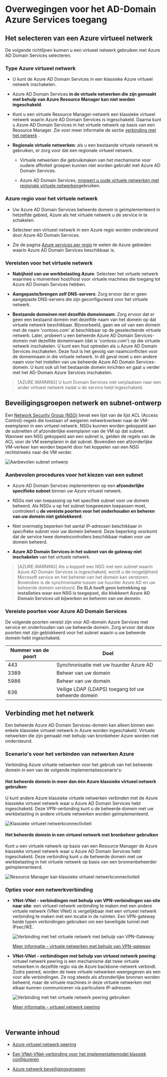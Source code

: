 <properties
    pageTitle="Azure AD Domain Services: Netwerken richtlijnen | Microsoft Azure"
    description="Overwegingen bij het netwerk voor Azure Active Directory Domain Services"
    services="active-directory-ds"
    documentationCenter=""
    authors="mahesh-unnikrishnan"
    manager="stevenpo"
    editor="curtand"/>

<tags
    ms.service="active-directory-ds"
    ms.workload="identity"
    ms.tgt_pltfrm="na"
    ms.devlang="na"
    ms.topic="article"
    ms.date="10/18/2016"
    ms.author="maheshu"/>

# <a name="networking-considerations-for-azure-ad-domain-services"></a>Overwegingen voor het AD-Domain Azure Services toegang

## <a name="how-to-select-an-azure-virtual-network"></a>Het selecteren van een Azure virtueel netwerk
De volgende richtlijnen kunnen u een virtueel netwerk gebruiken met Azure AD Domain Services selecteren.

### <a name="type-of-azure-virtual-network"></a>Type Azure virtueel netwerk

- U kunt de Azure AD Domain Services in een klassieke Azure virtueel netwerk inschakelen.

- Azure AD Domain Services **in de virtuele netwerken die zijn gemaakt met behulp van Azure Resource Manager kan niet worden ingeschakeld**.

- Kunt u een virtuele Resource Manager-netwerk een klassieke virtueel netwerk waarin Azure AD Domain Services is ingeschakeld. Daarna kunt u Azure AD Domain Services in het virtuele netwerk op basis van een Resource Manager. Zie voor meer informatie de sectie [verbinding met het netwerk](active-directory-ds-networking.md#network-connectivity) .

- **Regionale virtuele netwerken**: als u een bestaande virtuele netwerk te gebruiken, er zorg voor dat een regionale virtueel netwerk.

    - Virtuele netwerken die gebruikmaken van het mechanisme voor oudere affiniteit groepen kunnen niet worden gebruikt met Azure AD Domain Services.

    - Azure AD Domain Services, [migreert u oude virtuele netwerken met regionale virtuele netwerken](../virtual-network/virtual-networks-migrate-to-regional-vnet.md)gebruiken.


### <a name="azure-region-for-the-virtual-network"></a>Azure regio voor het virtuele netwerk

- Uw Azure AD Domain Services beheerde domein is geïmplementeerd in hetzelfde gebied, Azure als het virtuele netwerk u de service in te schakelen.

- Selecteer een virtueel netwerk in een Azure regio worden ondersteund door Azure AD Domain Services.

- Zie de pagina [Azure services per regio](https://azure.microsoft.com/regions/#services/) te weten de Azure gebieden waarin Azure AD Domain Services beschikbaar is.


### <a name="requirements-for-the-virtual-network"></a>Vereisten voor het virtuele netwerk

- **Nabijheid van uw werkbelasting Azure**: Selecteer het virtuele netwerk waarmee u momenteel host/host voor virtuele machines die toegang tot Azure AD Domain Services hebben.

- **Aangepaste/brengen zelf DNS-servers**: Zorg ervoor dat er geen aangepaste DNS-servers die zijn geconfigureerd voor het virtuele netwerk.

- **Bestaande domeinen met dezelfde domeinnaam**: Zorg ervoor dat er geen een bestaand domein met dezelfde naam van het domein op dat virtuele netwerk beschikbaar. Bijvoorbeeld, gaan we uit van een domein met de naam 'contoso.com' al beschikbaar op de geselecteerde virtuele netwerk. Later, probeert u een beheerde Azure AD Domain Services-domein met dezelfde domeinnaam (dat is 'contoso.com') op die virtuele netwerk inschakelen. U kunt een fout optreden als u Azure AD Domain Services inschakelen. Deze fout is het gevolg van naamconflicten voor de domeinnaam in die virtuele netwerk. In dit geval moet u een andere naam voor het instellen van uw beheerde Azure AD Domain Services-domein. U kunt ook uit het bestaande domein inrichten en gaat u verder met het AD-Domain Azure Services inschakelen.

> [AZURE.WARNING] U kunt Domain Services niet verplaatsen naar een ander virtueel netwerk nadat u de service hebt ingeschakeld.


## <a name="network-security-groups-and-subnet-design"></a>Beveiligingsgroepen netwerk en subnet-ontwerp
Een [Network Security Group (NSG)](../virtual-network/virtual-networks-nsg.md) bevat een lijst van de lijst ACL (Access Control)-regels die toestaan of weigeren netwerkverkeer naar de VM-exemplaren in een virtueel netwerk. NSGs kunnen worden gekoppeld aan de subnetten of afzonderlijke exemplaren van de VM op dat subnet. Wanneer een NSG gekoppeld aan een subnet is, gelden de regels van de ACL voor de VM exemplaren in dat subnet. Bovendien een afzonderlijke VM-verkeer kan worden beperkt door het koppelen van een NSG rechtstreeks naar die VM verder.

![Aanbevolen subnet ontwerp](./media/active-directory-domain-services-design-guide/vnet-subnet-design.png)


### <a name="best-practices-for-choosing-a-subnet"></a>Aanbevolen procedures voor het kiezen van een subnet
- Azure AD Domain Services implementeren op een **afzonderlijke specifieke subnet** binnen uw Azure virtueel netwerk.

- NSGs niet van toepassing op het specifiek subnet voor uw domein beheerd. Als NSGs u op het subnet toegewezen toepassen moet, controleert u **de vereiste poorten voor het onderhouden en beheren van uw domein niet geblokkeerd**.

- Niet overmatig beperken het aantal IP-adressen beschikbaar in specifieke subnet voor uw domein beheerd. Deze beperking voorkomt dat de service twee domeincontrollers beschikbaar maken voor uw domein beheerd.

- **Azure AD Domain Services in het subnet van de gateway niet inschakelen** van het virtuele netwerk.


> [AZURE.WARNING] Als u koppelt een NSG met een subnet waarin Azure AD Domain Services is ingeschakeld, wordt u de mogelijkheid Microsoft service en het beheren van het domein kan verstoren. Bovendien is de synchronisatie tussen uw huurder Azure AD en uw beheerde domein verstoord. **De SLA heeft geen betrekking op installaties waar een NSG is toegepast, die blokkeert Azure AD Domain Services uit bijwerken en beheren van uw domein.**


### <a name="ports-required-for-azure-ad-domain-services"></a>Vereiste poorten voor Azure AD Domain Services
De volgende poorten vereist zijn voor AD-domein Azure Services met service en onderhouden van uw beheerde domein. Zorg ervoor dat deze poorten niet zijn geblokkeerd voor het subnet waarin u uw beheerde domein hebt ingeschakeld.

| Nummer van de poort | Doel |
|---|---|
| 443 | Synchronisatie met uw huurder Azure AD |
| 3389 | Beheer van uw domein |
| 5986 | Beheer van uw domein |
| 636 | Veilige LDAP (LDAPS) toegang tot uw beheerde domein |



## <a name="network-connectivity"></a>Verbinding met het netwerk
Een beheerde Azure AD Domain Services-domein kan alleen binnen een enkele klassieke virtueel netwerk in Azure worden ingeschakeld. Virtuele netwerken die zijn gemaakt met behulp van bronbeheer Azure worden niet ondersteund.


### <a name="scenarios-for-connecting-azure-networks"></a>Scenario's voor het verbinden van netwerken Azure
Verbinding Azure virtuele netwerken voor het gebruik van het beheerde domein in een van de volgende implementatiescenario's:

#### <a name="use-the-managed-domain-in-more-than-one-azure-classic-virtual-network"></a>Het beheerde domein in meer dan één Azure klassieke virtueel netwerk gebruiken
U kunt andere Azure klassieke virtuele netwerken verbinden met de Azure klassieke virtueel netwerk waar u Azure AD Domain Services hebt ingeschakeld. Deze VPN-verbinding kunt u de beheerde domein met uw werkbelasting in andere virtuele netwerken worden geïmplementeerd.

![Klassieke virtueel netwerkconnectiviteit](./media/active-directory-domain-services-design-guide/classic-vnet-connectivity.png)

#### <a name="use-the-managed-domain-in-a-resource-manager-based-virtual-network"></a>Het beheerde domein in een virtueel netwerk met bronbeheer gebruiken
Kunt u een virtuele netwerk op basis van een Resource Manager de Azure klassieke virtueel netwerk waar u Azure AD Domain Services hebt ingeschakeld. Deze verbinding kunt u de beheerde domein met uw werkbelasting in het virtuele netwerk op basis van een bronnenbeheerder geïmplementeerd.

![Resource Manager kan klassieke virtueel netwerkconnectiviteit](./media/active-directory-domain-services-design-guide/classic-arm-vnet-connectivity.png)


### <a name="network-connection-options"></a>Opties voor een netwerkverbinding

- **VNet-VNet - verbindingen met behulp van VPN-verbindingen van site naar site**: een virtueel netwerk verbinding te maken met een andere virtuele netwerk (VNet VNet) is vergelijkbaar met een virtueel netwerk verbinding te maken met een locatie in de ruimten. Een VPN-gateway beide typen verbindingen gebruiken om een beveiligde tunnel met IPsec/IKE.

    ![Verbinding met het virtuele netwerk met behulp van VPN-Gateway](./media/active-directory-domain-services-design-guide/vnet-connection-vpn-gateway.jpg)

    [Meer informatie - virtuele netwerken met behulp van VPN-gateway](../vpn-gateway/virtual-networks-configure-vnet-to-vnet-connection.md)


- **VNet-VNet - verbindingen met behulp van virtueel netwerk peering**: virtueel netwerk peering is een mechanisme dat twee virtuele netwerken in dezelfde regio via de Azure backbone-netwerk verbindt. Zodra peered, worden de twee virtuele netwerken weergegeven als een voor alle verbindingen. Ze nog steeds als afzonderlijke bronnen worden beheerd, maar de virtuele machines in deze virtuele netwerken met elkaar kunnen communiceren via particuliere IP-adressen.

    ![Verbinding met het virtuele netwerk peering gebruiken](./media/active-directory-domain-services-design-guide/vnet-peering.png)

    [Meer informatie - virtueel netwerk peering](../virtual-network/virtual-network-peering-overview.md)



<br>

## <a name="related-content"></a>Verwante inhoud

- [Azure virtueel netwerk peering](../virtual-network/virtual-network-peering-overview.md)

- [Een VNet-VNet-verbinding voor het implementatiemodel klassiek configureren](../vpn-gateway/virtual-networks-configure-vnet-to-vnet-connection.md)

- [Azure netwerk beveiligingsgroepen](../virtual-network/virtual-networks-nsg.md)
